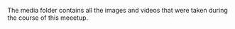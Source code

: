 The media folder contains all the images and videos that were taken during the course of this meeetup.
